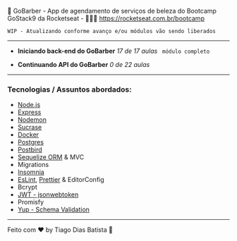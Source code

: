 :rocket: GoBarber - App de agendamento de serviços de beleza do Bootcamp GoStack9 da Rocketseat  -  👨🏻‍🚀 https://rocketseat.com.br/bootcamp


` WIP - Atualizando conforme avanço e/ou módulos vão sendo liberados `

---

- **Iniciando back-end do GoBarber** *17 de 17 aulas* ` módulo completo`

- **Continuando API do GoBarber** *0 de 22 aulas* 

---


### Tecnologias / Assuntos abordados:
* [Node.js](https://nodejs.org/en/)
* [Express](https://expressjs.com/)
* [Nodemon](https://nodemon.io/)
* [Sucrase](https://sucrase.io/)
* [Docker](https://www.docker.com/)
* [Postgres](https://www.postgresql.org/)
* [Postbird](https://electronjs.org/apps/postbird)
* [Sequelize ORM](https://sequelize.org/) & MVC
* Migrations
* [Insomnia](https://insomnia.rest)
* [EsLint](https://eslint.org/), [Prettier](https://prettier.io/) & EditorConfig
* Bcrypt
* [JWT - jsonwebtoken](https://jwt.io/)
* Promisfy
* [Yup - Schema Validation](https://github.com/jquense/yup)


---

Feito com ♥ by Tiago Dias Batista :rocket:
